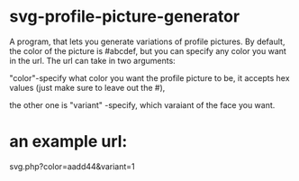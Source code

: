 # svg-profile-picture-generator
A program, that lets you generate variations of profile pictures. By default, the color of the picture is #abcdef, but you can specify any color you want in the url. The url can take in two arguments:

"color"-specify what color you want the profile picture to be, it accepts hex values (just make sure to leave out the #),

the other one is "variant" -specify, which varaiant of the face you want. 


# an example url:
svg.php?color=aadd44&variant=1
